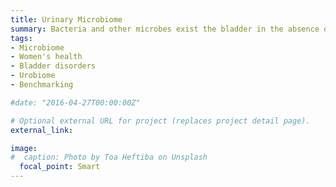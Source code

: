 ```yaml
---
title: Urinary Microbiome
summary: Bacteria and other microbes exist the bladder in the absence of infection. How these bacteria relate to non-infectious bladder disorders is largely unknown.
tags:
- Microbiome
- Women's health
- Bladder disorders
- Urobiome
- Benchmarking

#date: "2016-04-27T00:00:00Z"

# Optional external URL for project (replaces project detail page).
external_link:

image:
#  caption: Photo by Toa Heftiba on Unsplash
  focal_point: Smart
---
```

